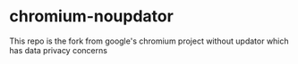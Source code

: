 # chromium-noupdator
This repo is the fork from google's chromium project without updator which has data privacy concerns
